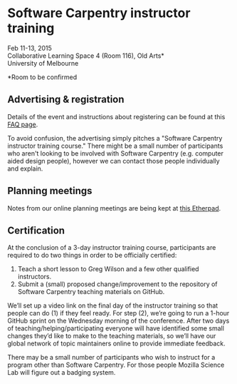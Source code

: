 # Software Carpentry instructor training

Feb 11-13, 2015  
Collaborative Learning Space 4 (Room 116), Old Arts*  
University of Melbourne

*Room to be confirmed

## Advertising & registration

Details of the event and instructions about registering can be found at this [FAQ page](http://resbaz.tumblr.com/instructor-training).  

To avoid confusion, the advertising simply pitches a "Software Carpentry instructor training course." There might be a small number of participants who aren't looking to be involved with Software Carpentry (e.g. computer aided design people), however we can contact those people individually and explain. 

## Planning meetings

Notes from our online planning meetings are being kept at [this Etherpad](https://etherpad.mozilla.org/train-the-trainer-resbaz).  

## Certification

At the conclusion of a 3-day instructor training course, participants are required to do two things in order to be officially certified:  

1. Teach a short lesson to Greg Wilson and a few other qualified instructors.
2. Submit a (small) proposed change/improvement to the repository of Software Carpentry teaching materials on GitHub. 

We’ll set up a video link on the final day of the instructor training so that people can do (1) if they feel ready. For step (2), we’re going to run a 1-hour GitHub sprint on the Wednesday morning of the conference. After two days of teaching/helping/participating everyone will have identified some small changes they’d like to make to the teaching materials, so we’ll have our global network of topic maintainers online to provide immediate feedback.

There may be a small number of participants who wish to instruct for a program other than Software Carpentry. For those people Mozilla Science Lab will figure out a badging system.
